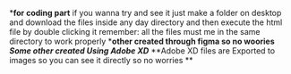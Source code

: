 ***for coding part**
if you wanna try and see it just make a folder on desktop and download the files inside any day directory and then execute the html file by double clicking it
remember:
all the files must me in the same directory to work properly
***other created through figma so no woories**
***Some other created Using Adobe XD***
**Adobe XD files are Exported to images so you can see it directly so no worries **
